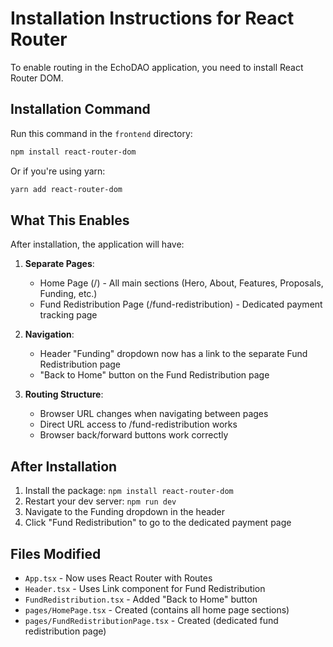 # Installation Instructions for React Router

To enable routing in the EchoDAO application, you need to install React Router DOM.

## Installation Command

Run this command in the `frontend` directory:

```bash
npm install react-router-dom
```

Or if you're using yarn:

```bash
yarn add react-router-dom
```

## What This Enables

After installation, the application will have:

1. **Separate Pages**: 
   - Home Page (/) - All main sections (Hero, About, Features, Proposals, Funding, etc.)
   - Fund Redistribution Page (/fund-redistribution) - Dedicated payment tracking page

2. **Navigation**:
   - Header "Funding" dropdown now has a link to the separate Fund Redistribution page
   - "Back to Home" button on the Fund Redistribution page

3. **Routing Structure**:
   - Browser URL changes when navigating between pages
   - Direct URL access to /fund-redistribution works
   - Browser back/forward buttons work correctly

## After Installation

1. Install the package: `npm install react-router-dom`
2. Restart your dev server: `npm run dev`
3. Navigate to the Funding dropdown in the header
4. Click "Fund Redistribution" to go to the dedicated payment page

## Files Modified

- `App.tsx` - Now uses React Router with Routes
- `Header.tsx` - Uses Link component for Fund Redistribution
- `FundRedistribution.tsx` - Added "Back to Home" button
- `pages/HomePage.tsx` - Created (contains all home page sections)
- `pages/FundRedistributionPage.tsx` - Created (dedicated fund redistribution page)
